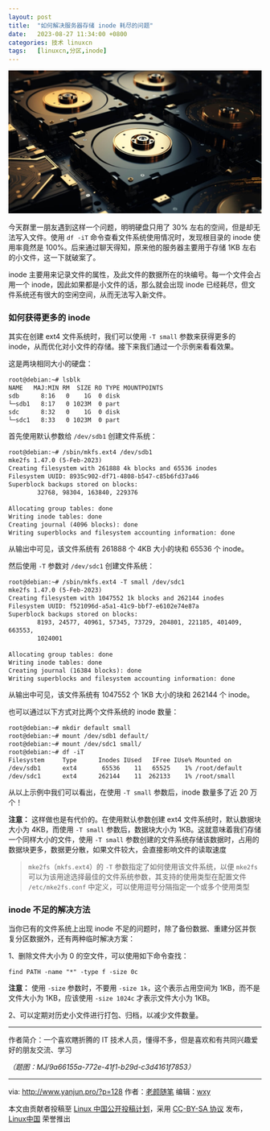 ```yaml
---
layout: post
title:	"如何解决服务器存储 inode 耗尽的问题"
date:	2023-08-27 11:34:00 +0800 
categories:	技术 linuxcn 
tags:	[linuxcn,分区,inode]
---
```



![](/Asserts/Images/album/202308/27/113344y7f14v4gvbd014g0.jpg)


今天群里一朋友遇到这样一个问题，明明硬盘只用了 30% 左右的空间，但是却无法写入文件。使用 `df -iT` 命令查看文件系统使用情况时，发现根目录的 inode 使用率竟然是 100%。后来通过聊天得知，原来他的服务器主要用于存储 1KB 左右的小文件，这一下就破案了。


inode 主要用来记录文件的属性，及此文件的数据所在的块编号。每一个文件会占用一个 inode，因此如果都是小文件的话，那么就会出现 inode 已经耗尽，但文件系统还有很大的空闲空间，从而无法写入新文件。


### 如何获得更多的 inode


其实在创建 ext4 文件系统时，我们可以使用 `-T small` 参数来获得更多的 inode，从而优化对小文件的存储。接下来我们通过一个示例来看看效果。


这是两块相同大小的硬盘：



```
root@debian:~# lsblk
NAME   MAJ:MIN RM  SIZE RO TYPE MOUNTPOINTS
sdb      8:16   0    1G  0 disk
└─sdb1   8:17   0 1023M  0 part
sdc      8:32   0    1G  0 disk
└─sdc1   8:33   0 1023M  0 part

```

首先使用默认参数给 `/dev/sdb1` 创建文件系统：



```
root@debian:~# /sbin/mkfs.ext4 /dev/sdb1
mke2fs 1.47.0 (5-Feb-2023)
Creating filesystem with 261888 4k blocks and 65536 inodes
Filesystem UUID: 8935c902-df71-4808-b547-c85b6fd37a46
Superblock backups stored on blocks:
        32768, 98304, 163840, 229376

Allocating group tables: done
Writing inode tables: done
Creating journal (4096 blocks): done
Writing superblocks and filesystem accounting information: done

```

从输出中可见，该文件系统有 261888 个 4KB 大小的块和 65536 个 inode。


然后使用 `-T` 参数对 `/dev/sdc1` 创建文件系统：



```
root@debian:~# /sbin/mkfs.ext4 -T small /dev/sdc1
mke2fs 1.47.0 (5-Feb-2023)
Creating filesystem with 1047552 1k blocks and 262144 inodes
Filesystem UUID: f521096d-a5a1-41c9-bbf7-e6102e74e87a
Superblock backups stored on blocks:
        8193, 24577, 40961, 57345, 73729, 204801, 221185, 401409, 663553,
        1024001

Allocating group tables: done
Writing inode tables: done
Creating journal (16384 blocks): done
Writing superblocks and filesystem accounting information: done

```

从输出中可见，该文件系统有 1047552 个 1KB 大小的块和 262144 个 inode。


也可以通过以下方式对比两个文件系统的 inode 数量：



```
root@debian:~# mkdir default small
root@debian:~# mount /dev/sdb1 default/
root@debian:~# mount /dev/sdc1 small/
root@debian:~# df -iT
Filesystem     Type      Inodes IUsed   IFree IUse% Mounted on
/dev/sdb1      ext4       65536    11   65525    1% /root/default
/dev/sdc1      ext4      262144    11  262133    1% /root/small

```

从以上示例中我们可以看出，在使用 `-T small` 参数后，inode 数量多了近 20 万个！


**注意：** 这样做也是有代价的。在使用默认参数创建 ext4 文件系统时，默认数据块大小为 4KB，而使用 `-T small` 参数后，数据块大小为 1KB。这就意味着我们存储一个同样大小的文件，使用 `-T small` 参数创建的文件系统存储该数据时，占用的数据块更多，数据更分散，如果文件较大，会直接影响文件的读取速度



> 
> `mke2fs`（`mkfs.ext4`）的 `-T` 参数指定了如何使用该文件系统，以便 `mke2fs` 可以为该用途选择最佳的文件系统参数，其支持的使用类型在配置文件 `/etc/mke2fs.conf` 中定义，可以使用逗号分隔指定一个或多个使用类型
> 
> 
> 


### inode 不足的解决方法


当你已有的文件系统上出现 inode 不足的问题时，除了备份数据、重建分区并恢复分区数据外，还有两种临时解决方案：


1、删除文件大小为 0 的空文件，可以使用如下命令查找：



```
find PATH -name "*" -type f -size 0c 

```

**注意：** 使用 `-size` 参数时，不要用 `-size 1k`，这个表示占用空间为 1KB，而不是文件大小为 1KB，应该使用 `-size 1024c` 才表示文件大小为 1KB。


2、可以定期对历史小文件进行打包、归档，以减少文件数量。




---


作者简介：一个喜欢瞎折腾的 IT 技术人员，懂得不多，但是喜欢和有共同兴趣爱好的朋友交流、学习


*（题图：MJ/9a66155a-772e-41f1-b29d-c3d4161f7853）*




---


via: <http://www.yanjun.pro/?p=128> 作者：[老颜随笔](http://www.yanjun.pro) 编辑：[wxy](https://github.com/wxy)


本文由贡献者投稿至 [Linux 中国公开投稿计划](https://github.com/LCTT/Articles/)，采用 [CC-BY-SA 协议](https://creativecommons.org/licenses/by-sa/4.0/deed.zh) 发布，[Linux中国](https://linux.cn/) 荣誉推出
